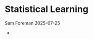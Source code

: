 # Statistical Learning
Sam Foreman
2025-07-25

<link rel="preconnect" href="https://fonts.googleapis.com">

- [](#section)

# 
